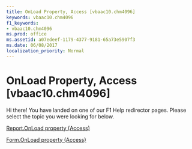 ```yaml
---
title: OnLoad Property, Access [vbaac10.chm4096]
keywords: vbaac10.chm4096
f1_keywords:
- vbaac10.chm4096
ms.prod: office
ms.assetid: a07edeef-1179-4377-9181-65a73e5907f3
ms.date: 06/08/2017
localization_priority: Normal
---
```



# OnLoad Property, Access [vbaac10.chm4096]

Hi there! You have landed on one of our F1 Help redirector pages. Please select the topic you were looking for below.

[Report.OnLoad property (Access)](http://msdn.microsoft.com/library/b9ce7eaf-3f52-4cdf-a8eb-74f242c6b526%28Office.15%29.aspx)

[Form.OnLoad property (Access)](http://msdn.microsoft.com/library/8614f8a8-b5ca-6fa6-46b2-7e88d8a8137d%28Office.15%29.aspx)


